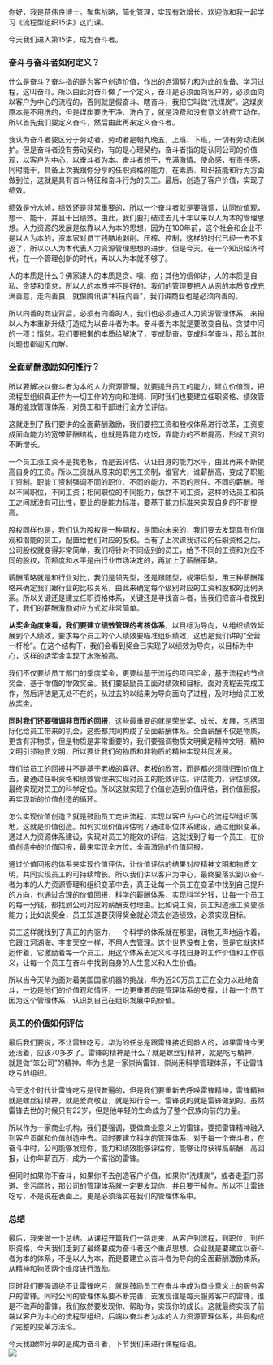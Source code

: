你好，我是蒋伟良博士。聚焦战略，简化管理，实现有效增长。欢迎你和我一起学习《流程型组织15讲》这门课。

今天我们进入第15讲，成为奋斗者。

### 奋斗与奋斗者如何定义？

什么是奋斗？奋斗指的是为客户创造价值，作出的点滴努力和为此的准备、学习过程，这叫奋斗。所以由此对奋斗做了一个定义，奋斗是必须面向客户的，必须面向以客户为中心的流程的，否则就是假奋斗、瞎奋斗，我把它叫做“洗煤炭”。这煤炭原本是不用洗的，但是煤炭要洗干净、洗白了，就是浪费和没有意义的费工动作。所以首先我们要定义奋斗，然后由此再来定义奋斗者。

我认为奋斗者要区分于劳动者，劳动者是朝九晚五，上班、下班，一切有劳动法保护。但是奋斗者没有劳动契约，有的是心理契约，奋斗者指的是认同公司的价值观，以客户为中心，以奋斗者为本。奋斗者想干，充满激情、使命感，有责任感，同时能干，具备上次我跟你分享的任职资格的能力，在素质、知识技能和行为方面做到位，这就是具有奋斗特征和奋斗行为的员工。最后，创造了客户价值，实现了绩效。

绩效是分水岭，绩效还是非常重要的，所以一个奋斗者就是要强调，认同价值观，想干、能干，并且干出绩效。由此，我们要打破过去几十年以来以人为本的管理思想。人力资源的发展是依靠以人为本的思想，因为在100年前，这个社会和企业不是以人为本的，资本家对员工残酷地剥削、压榨、控制，这样的时代已经一去不复返了，所以以人为本代表人力资源管理思想的进步。但是今天，在一个知识经济时代，在一个管理创新的时代，再以人为本就不够了。

人的本质是什么？佛家讲人的本质是贪、嗔、痴；其他的信仰讲，人的本质是自私、贪婪和惰怠，所以人的本质并不是好的。我们的管理要把人从恶的本质变成充满善意，走向善良，就像腾讯讲“科技向善”，我们讲商业也是必须向善的。

所以向善的商业背后，必须有向善的人，我们也必须通过人力资源管理体系，来把以人为本重新升级打造成为以奋斗者为本。奋斗者为本就是要改变自私、贪婪中间的一项：惰怠。我们要把懒的本质给解决了，变成勤奋，变成科学奋斗，那么其他问题也都迎刃而解。

### 全面薪酬激励如何推行？

所以要解决以奋斗者为本的人力资源管理，就要提升员工的能力，建立价值观，把流程型组织真正作为一切工作的方向和准绳，同时我们也要建立任职资格、绩效管理的能效管理体系，对员工和干部进行全方位评估。

这就走到了我们要讲的全面薪酬激励，我们要把工资和股权体系进行改革，工资变成面向能力的宽带薪酬结构，也就是靠能力吃饭，靠能力的不断提高，形成工资的不断增长。

一个员工涨工资不是找老板，而是去评估、认证自身的能力水平，由此再来不断提高自身的工资。所以工资就从原来的职务工资制，谁官大，谁薪酬高，变成了职能工资制。职能工资制强调不同的职位、不同的能力、不同的责任、不同的薪酬。所以不同职位，不同工资；相同职位的不同能力，依然不同工资，这样的话员工和员工之间就没有可比性，要比的是能力标准，要基于能力标准来实现自身的不断提高。

股权同样也是，我们认为股权是一种期权，是面向未来的，我们要去发现具有价值观和潜能的员工，配置给他们对应的股权。当有了上次课我讲过的任职资格之后，公司股权就变得非常简单，我们将针对不同级别的员工，给予不同的工资和对应不同的股权，而额度和水平是由行业市场决定的，再加上了薪酬策略。

薪酬策略就是和行业对比，我们是领先型，还是跟随型，或滞后型，用三种薪酬策略来确定我们跟行业的比较关系，由此来确定每个级别对应的工资和股权的比例关系。所以关键还是建立任职资格体系，关键还是寻找奋斗者，当我们把奋斗者找到了，我们的薪酬激励对应方式就非常简单。

**从奖金角度来看，我们要建立绩效管理的考核体系**，以目标为导向，从组织绩效延展到个人绩效，要求每个员工的个人绩效要瞄准组织绩效，这也是我们讲的“全营一杆枪”。在这个结构下，我们会看到奖金已实现了以绩效为导向，以目标为中心，这样的话奖金实现了水涨船高。

我们不仅要给员工部门的季度奖金，更要给基于流程的项目奖金，基于流程的节点奖金，基于增值的增效奖金。我们要鼓励员工面对绩效和目标，面对流程去完成工作，然后评估是无处不在的，从过去的以结果为导向面向了过程，及时地给员工发放奖金。

**同时我们还要强调非货币的回报**，这些最重要的就是荣誉奖、成长、发展，包括国际化给员工带来的机会，这些都共同构成了全面薪酬体系。全面薪酬不仅是物质，更含有非物质，但是物质是非常重要的，我们要强调物质文明奠定精神文明，精神文明引领物质文明，所以要让我们的物质和非物质的精神实现共同发展。

我们给员工的回报并不是基于老板的喜好、老板的欣赏，而是都必须回归到价值上去，要通过任职资格和绩效管理来实现对员工的能效评估。评估能力、评估绩效，最终实现对员工的科学定位。所以这就实现了价值创造到价值评估，到价值回报，再实现新的价值创造的循环。

怎么实现价值创造？就是鼓励员工走进流程，实现以客户为中心的流程型组织落地，这就是价值创造。如何实现价值评估呢？通过职位体系建设，通过组织变革，通过人力资源体系建设，实现对员工的能效的评估，这就找到了每一个员工，在价值创造中的价值回报，最来实现全方位、全面激励的价值回报。

通过价值回报的体系来实现价值评估，让价值评估的结果对应精神文明和物质文明，共同实现员工的可持续增长。所以我们讲以客户为中心，最终要落实到以奋斗者为本的人力资源管理和组织变革中去，真正让每一个员工在变革中找到自己提升的方向，也通过合理的价值回报，科学的薪酬体系，实现科学分钱，让每一个员工的每一分钱，都找到公司对应的薪酬支付理由。比如说工资，员工知道涨工资要涨能力；比如说奖金，员工知道要获得奖金就必须去创造绩效，必须实现目标。

员工这样就找到了真正的内驱力，一个科学的体系就在那里，润物无声地运作着，它跟江河湖海、宇宙天空一样，不用人去管理。这个世界没有上帝，但是它就这样运作着，它激励着每一个员工，用这个体系去定义和寻找自身的工作价值和工作意义，让每一个员工在奋斗中找到自身的人生意义和人生价值。

所以当今天华为面对着美国国家机器的挑战，华为近20万员工正在全力以赴地奋斗，一边是他们的价值观和情怀，一边更重要的是管理体系的支撑，让每一个员工因为这个管理体系，认识到自己在组织发展中的价值。

### 员工的价值如何评估

最后我们要说，不让雷锋吃亏。华为的任总是跟雷锋接近同龄人的，如果雷锋今天还活着，应该70多岁了。雷锋的精神是什么？就是螺丝钉精神，就是吃亏精神，就是做“笨公司”的精神。华为也是一家崇尚雷锋、崇尚用科学管理体系，不让雷锋吃亏的组织。

今天这个时代让雷锋吃亏是很普遍的，但是我们要重新去呼唤雷锋精神，雷锋精神就是螺丝钉精神，就是爱岗敬业，就是知行合一。雷锋说的就是雷锋做到的。虽然雷锋去世的时候只有22岁，但是他年轻的生命成为了整个民族向前的力量。

所以作为一家商业机构，我们要强调，要做商业意义上的雷锋，要把雷锋精神融入到客户贡献和价值创造中去。同时要建立科学的管理体系，对于每一个奋斗者，在奋斗中时，公司能够发现你，能力和绩效能够评估你，能够让你获得高薪酬、高回报，让你年薪百万，成为一个富裕的雷锋。

但同时如果你不奋斗，如果你不去创造客户价值，如果你“洗煤炭”，或者走歪门邪道、贪污腐败，那公司的管理体系就一定要发现你，并且要干掉你。所以不让雷锋吃亏，不是说在表面上，更是必须落实在我们的管理体系中。

### 总结

最后，我来做一个总结。从课程开篇我们一路走来，从客户到流程，到职位，到任职资格，今天我们走到了最终要成为奋斗者这个重点思想。企业就是要建立以奋斗者为本的体系，不是以人为本，而是要建立以奋斗者为导向的全面薪酬激励体系，从精神和物质两个维度进行激励。

同时我们要强调绝不让雷锋吃亏，就是鼓励员工在奋斗中成为商业意义上的服务客户的雷锋。同时公司的管理体系要不断完善，去发现谁是每天服务客户的雷锋，谁是不做声的雷锋，我们依然要发现你、帮助你，实现你的成长。这就最终实现了前端以客户为中心的流程型组织，后端以奋斗者为本的人力资源管理体系，共同构成了完整的变革方法论。

今天我跟你分享的是成为奋斗者，下节我们来进行课程结语。  
![](https://static001.geekbang.org/resource/image/07/dc/07582d986e3e0c6643fdc13e016dbedc.png?wh=2457%2A2448)